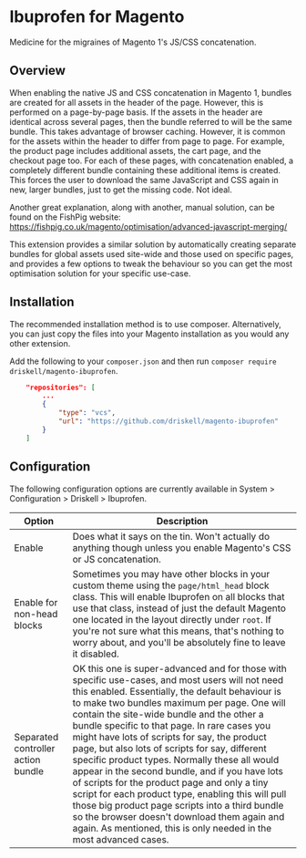 # Ibuprofen for Magento

Medicine for the migraines of Magento 1's JS/CSS concatenation.

## Overview

When enabling the native JS and CSS concatenation in Magento 1, bundles are created for all assets in the header of the page. However, this is performed on a page-by-page basis. If the assets in the header are identical across several pages, then the bundle referred to will be the same bundle. This takes advantage of browser caching. However, it is common for the assets within the header to differ from page to page. For example, the product page includes additional assets, the cart page, and the checkout page too. For each of these pages, with concatenation enabled, a completely different bundle containing these additional items is created. This forces the user to download the same JavaScript and CSS again in new, larger bundles, just to get the missing code. Not ideal.

Another great explanation, along with another, manual solution, can be found on the FishPig website: https://fishpig.co.uk/magento/optimisation/advanced-javascript-merging/

This extension provides a similar solution by automatically creating separate bundles for global assets used site-wide and those used on specific pages, and provides a few options to tweak the behaviour so you can get the most optimisation solution for your specific use-case.

## Installation

The recommended installation method is to use composer. Alternatively, you can just copy the files into your Magento installation as you would any other extension.

Add the following to your `composer.json` and then run `composer require driskell/magento-ibuprofen`.

```json
    "repositories": [
        ...
        {
            "type": "vcs",
            "url": "https://github.com/driskell/magento-ibuprofen"
        }
    ]
```

## Configuration

The following configuration options are currently available in System > Configuration > Driskell > Ibuprofen.

Option | Description
--- | ---
Enable | Does what it says on the tin. Won't actually do anything though unless you enable Magento's CSS or JS concatenation.
Enable for non-head blocks | Sometimes you may have other blocks in your custom theme using the `page/html_head` block class. This will enable Ibuprofen on all blocks that use that class, instead of just the default Magento one located in the layout directly under `root`. If you're not sure what this means, that's nothing to worry about, and you'll be absolutely fine to leave it disabled.
Separated controller action bundle | OK this one is super-advanced and for those with specific use-cases, and most users will not need this enabled. Essentially, the default behaviour is to make two bundles maximum per page. One will contain the site-wide bundle and the other a bundle specific to that page. In rare cases you might have lots of scripts for say, the product page, but also lots of scripts for say, different specific product types. Normally these all would appear in the second bundle, and if you have lots of scripts for the product page and only a tiny script for each product type, enabling this will pull those big product page scripts into a third bundle so the browser doesn't download them again and again. As mentioned, this is only needed in the most advanced cases.

